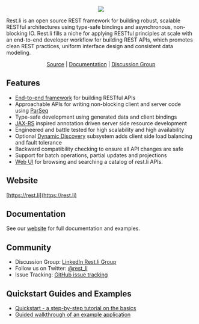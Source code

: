 <p align="center">
  <img src="https://github.com/linkedin/rest.li/wiki/restli-logo-white-small.png"/>
</p>

Rest.li is an open source REST framework for building robust, scalable RESTful
architectures using type-safe bindings and asynchronous, non-blocking IO. Rest.li
fills a niche for applying RESTful principles at scale with an end-to-end developer
workflow for building REST APIs, which promotes clean REST practices, uniform
interface design and consistent data modeling.

<p align="center"><a href="https://github.com/linkedin/rest.li">Source</a> | <a href="https://rest.li">Documentation</a> | <a href="https://www.linkedin.com/groups/4855943/">Discussion Group</a></p>

Features
--------

* [End-to-end framework](https://linkedin.github.io/rest.li/user_guide/server_architecture#development-flow) for building RESTful APIs
* Approachable APIs for writing non-blocking client and server code using [ParSeq](https://github.com/linkedin/parseq)
* Type-safe development using generated data and client bindings
* [JAX-RS](http://en.wikipedia.org/wiki/Java_API_for_RESTful_Web_Services) inspired annotation driven server side resource development
* Engineered and battle tested for high scalability and high availability
* Optional [Dynamic Discovery](https://linkedin.github.io/rest.li/Dynamic_Discovery) subsystem adds client side load balancing and fault tolerance
* Backward compatibility checking to ensure all API changes are safe
* Support for batch operations, partial updates and projections
* [Web UI](https://github.com/linkedin/rest.li-api-hub) for browsing and searching a catalog of rest.li APIs.

Website
-------
[https://rest.li](https://rest.li)

Documentation
-------------

See our [website](https://rest.li) for full documentation and examples.

Community
---------
* Discussion Group: [LinkedIn Rest.li Group](https://www.linkedin.com/groups/4855943/)
* Follow us on Twitter: [@rest_li](https://twitter.com/rest_li)
* Issue Tracking: [GitHub issue tracking](https://github.com/linkedin/rest.li/issues)

Quickstart Guides and Examples
------------------------------

* [Quickstart - a step-by-step tutorial on the basics](https://linkedin.github.io/rest.li/start/step_by_step)
* [Guided walkthrough of an example application](https://linkedin.github.io/rest.li/get_started/quick_start)
